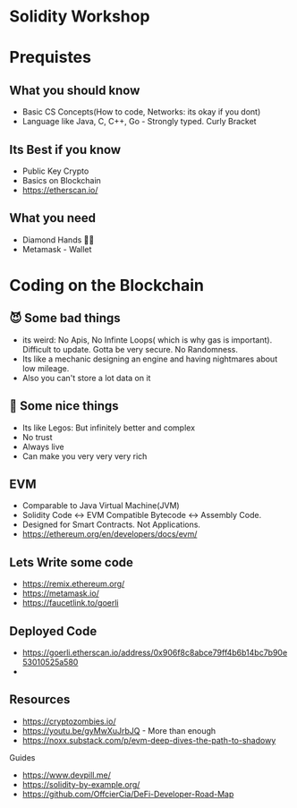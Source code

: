 

# Solidity Workshop






# Prequistes 

## What you should know
 - Basic CS Concepts(How to code, Networks: its okay if you dont)
 - Language like Java, C, C++, Go - Strongly typed. Curly Bracket

## Its Best if you know
 - Public Key Crypto
 - Basics on Blockchain
 - https://etherscan.io/

## What you need
 - Diamond Hands 💎🤲
 - Metamask -  Wallet



# Coding on the Blockchain

 ## 😈 Some bad things 
- its weird: No Apis, No Infinte Loops( which is why gas is important).
    Difficult to update. Gotta be very secure. No Randomness.
- Its like a mechanic designing an engine and 
        having nightmares about low mileage.
- Also you can't store a lot data on it
 
 ## 🍑 Some nice things 
- Its like Legos: But infinitely better and complex
- No trust 
- Always live 
- Can make you very very very rich

 ## EVM

- Comparable to Java Virtual Machine(JVM)
- Solidity Code <-> EVM Compatible Bytecode <-> Assembly Code.
- Designed for Smart Contracts. Not Applications.
- https://ethereum.org/en/developers/docs/evm/

## Lets Write some code 

 - https://remix.ethereum.org/
 - https://metamask.io/
 - https://faucetlink.to/goerli


## Deployed Code
 - https://goerli.etherscan.io/address/0x906f8c8abce79ff4b6b14bc7b90e53010525a580
 - 


## Resources 

 - https://cryptozombies.io/
 - https://youtu.be/gyMwXuJrbJQ - More than enough
 - https://noxx.substack.com/p/evm-deep-dives-the-path-to-shadowy

 Guides
 - https://www.devpill.me/
 - https://solidity-by-example.org/
 - https://github.com/OffcierCia/DeFi-Developer-Road-Map

